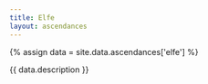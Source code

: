 ```yaml
---
title: Elfe
layout: ascendances
---
```


{% assign data = site.data.ascendances['elfe'] %}

{{ data.description }}